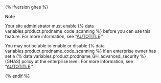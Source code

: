 {% ifversion ghes %}

> [!NOTE]
> Your site administrator must enable {% data variables.product.prodname_code_scanning %} before you can use this feature. For more information, see "[AUTOTITLE](/admin/code-security/managing-github-advanced-security-for-your-enterprise/configuring-code-scanning-for-your-appliance)."
>
> You may not be able to enable or disable {% data variables.product.prodname_code_scanning %} if an enterprise owner has set a {% data variables.product.prodname_GH_advanced_security %} (GHAS) policy at the enterprise level. For more information, see "[AUTOTITLE](/admin/policies/enforcing-policies-for-your-enterprise/enforcing-policies-for-code-security-and-analysis-for-your-enterprise)."

{% endif %}
